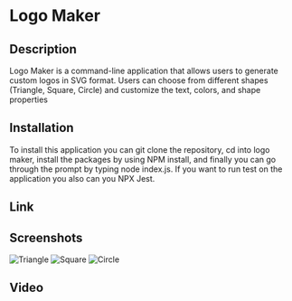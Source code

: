 # Logo Maker

## Description
Logo Maker is a command-line application that allows users to generate custom logos in SVG format. Users can choose from different shapes (Triangle, Square, Circle) and customize the text, colors, and shape properties

## Installation
To install this application you can git clone the repository, cd into logo maker, install the packages by using NPM install, and finally you can go through the prompt by typing node index.js. If you want to run test on the application you also can you NPX Jest.

## Link

## Screenshots
![Triangle](https://github.com/Jeremyethridge/Logo-Maker/assets/128623643/49182284-2229-41b5-beb4-33ae3e24a1f7)
![Square](https://github.com/Jeremyethridge/Logo-Maker/assets/128623643/3911a465-4e2b-417a-aed1-ef8a929d2e5c)
![Circle](https://github.com/Jeremyethridge/Logo-Maker/assets/128623643/32bd0019-a2e8-4cff-a5cf-e7312e8146af)

## Video

